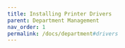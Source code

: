 ```yaml
---
title: Installing Printer Drivers
parent: Department Management
nav_order: 1
permalink: /docs/department#drivers
---
```

